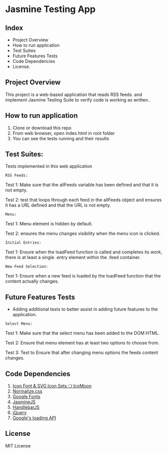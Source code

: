 # Jasmine Testing App

## Index
* Project Overview
* How to run application
* Test Suites
* Future Features Tests
* Code Dependencies
* License.


## Project Overview

This project is a web-based application that reads RSS feeds. and implement Jasmine Testing Suite to verify code is working as written..


## How to run application

1. Clone or download this repo
2. From web browser, open index.html in root folder
3. You can see the tests running and their results


## Test Suites:

Tests implemented in this web application 

`RSS Feeds:`

Test 1: Make sure that the allFeeds variable has been defined and that it is not empty.

Test 2: test that loops through each feed in the allFeeds object and ensures it has a URL defined and that the URL is not empty.

`Menu:`

Test 1: Menu element is hidden by default.

Test 2: ensures the menu changes visibility when the menu icon is clicked.

`Initial Entries:`

Test 1: Ensure when the loadFeed function is called and completes its work, there is at least a single .entry element within the .feed container.

`New Feed Selection:`

Test 1: Ensure when a new feed is loaded by the loadFeed function that the content actually changes.

## Future Features Tests

* Adding additional tests to better assist in adding future features to the application.

`Select Menu:`

Test 1: Make sure that the select menu has been added to the DOM HTML.

Test 2: Ensure that menu element has at least two options to choose from.

Test 3: Test to Ensure that after changing menu options the feeds content changes.


## Code Dependencies
1. [Icon Font & SVG Icon Sets ❍ IcoMoon](https://icomoon.io/)
2. [Normalize.css](https://necolas.github.io/normalize.css/)
3. [Google Fonts](https://fonts.google.com/)
4. [JasmineJS](https://jasmine.github.io/)
5. [HandlebarJS](https://handlebarsjs.com/)
6. [jQuery](https://jquery.com/)
7. [Google's loading API](https://www.google.com/jsapi)


## License

MIT License